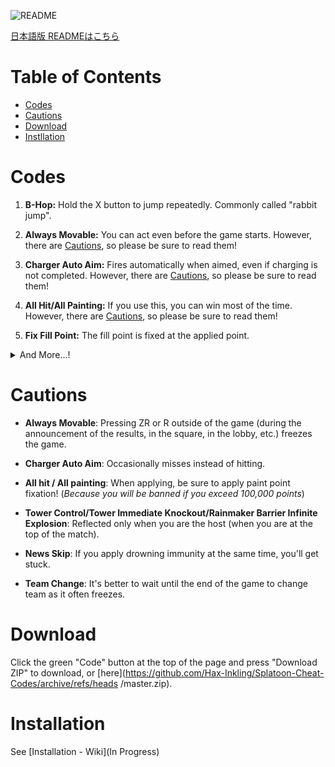 ![README](https://user-images.githubusercontent.com/114575639/197481801-a7028283-d6a2-4f59-93e7-580a58af5223.png)

[日本語版 READMEはこちら](https://github.com/Hax-Inkling/Splatoon-Cheat-Codes/blob/master/README.md)

# Table of Contents

* [Codes](#Codes)
* [Cautions](#Cautions)
* [Download](#Download)
* [Instllation](#Installation)

# Codes

1. **B-Hop:** Hold the X button to jump repeatedly. Commonly called "rabbit jump".

2. **Always Movable:** You can act even before the game starts. However, there are [Cautions](#Cautions), so please be sure to read them!

3. **Charger Auto Aim:** Fires automatically when aimed, even if charging is not completed. However, there are [Cautions](#Cautions), so please be sure to read them!

4. **All Hit/All Painting:** If you use this, you can win most of the time. However, there are [Cautions](#Cautions), so please be sure to read them!

5. **Fix Fill Point:** The fill point is fixed at the applied point.

<details>
    <summary>And More...!</summary>

6. **Tower Control:** You can freely operate the yagura while pressing any button. However, there are [Cautions](#Cautions), so please be sure to read them!

7. **Tower Immediate Knockout:** Makes Yagura count 0 from the start. However, there are [Cautions](#Cautions), so please be sure to read them!

8. **Rainmaker Barrier Infinite Explosion:** Explodes the Dust Barrier infinitely while pressing any button. However, there are [Cautions](#Cautions), so please be sure to read them!

9. **Force Rainmaker:** You will have Rainmaker while you are pressing any button.

10. **Anti Damage:** Nullifies almost all damage.

11. **Anti Respawn Barrier:** Disable respawn barriers and allow reskilling.

12. **Unblock Home Menu:** Allows you to use the home menu whether you are in a match or matching.

13. **Skip PlazaNews:** Skip the news you don't need. However, there are [Cautions](#Cautions), so please be sure to read them!

14. **Team Changer:** Press any button to change your team. However, there are [Cautions](#Cautions), so please be sure to read them!

</details>

# Cautions

- **Always Movable**: Pressing ZR or R outside of the game (during the announcement of the results, in the square, in the lobby, etc.) freezes the game.

- **Charger Auto Aim**: Occasionally misses instead of hitting.

- **All hit / All painting**: When applying, be sure to apply paint point fixation! (*Because you will be banned if you exceed 100,000 points*)

- **Tower Control/Tower Immediate Knockout/Rainmaker Barrier Infinite Explosion**: Reflected only when you are the host (when you are at the top of the match).

- **News Skip**: If you apply drowning immunity at the same time, you'll get stuck.

- **Team Change**: It's better to wait until the end of the game to change team as it often freezes.

# Download

Click the green "Code" button at the top of the page and press "Download ZIP" to download, or [here](https://github.com/Hax-Inkling/Splatoon-Cheat-Codes/archive/refs/heads /master.zip).

# Installation

See [Installation - Wiki](In Progress)